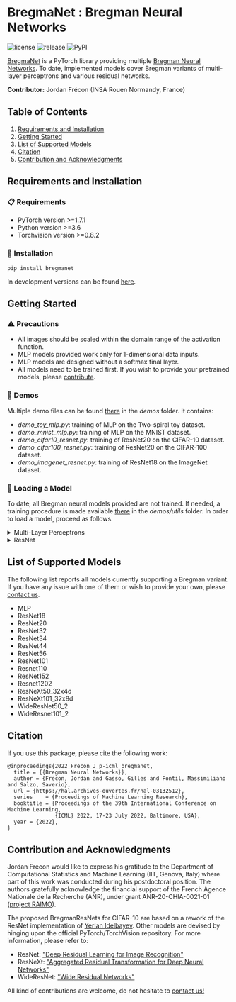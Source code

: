 # BregmaNet : Bregman Neural Networks

![license](https://img.shields.io/github/license/JordanFrecon/bregmanet)
![release](https://img.shields.io/github/v/release/JordanFrecon/bregmanet?include_prereleases)
![PyPI](https://img.shields.io/pypi/v/bregmanet)

[BregmaNet](https://github.com/JordanFrecon/bregmanet) is a PyTorch library providing multiple [Bregman Neural Networks](https://jordan-frecon.com/download/2022_Frecon_J_p-icml_bnn.pdf).
To date, implemented models cover Bregman variants of multi-layer perceptrons and various residual networks.


**Contributor:** Jordan Frécon (INSA Rouen Normandy, France)

## Table of Contents

1. [Requirements and Installation](#Requirements-and-Installation)
2. [Getting Started](#Getting-Started)
3. [List of Supported Models](#List-of-Supported-Models)
4. [Citation](#Citation)
5. [Contribution and Acknowledgments](#Contribution-and-Acknowledgments)



## Requirements and Installation

### :clipboard: Requirements

- PyTorch version >=1.7.1
- Python version >=3.6
- Torchvision version >=0.8.2


### :hammer: Installation

```
pip install bregmanet
```

In development versions can be found [here](https://test.pypi.org/project/bregmanet/).

## Getting Started

###  :warning: Precautions

* All images should be scaled within the domain range of the activation function.
* MLP models provided work only for 1-dimensional data inputs.
* MLP models are designed without a softmax final layer.
* All models need to be trained first. If you wish to provide your pretrained models, please [contribute](#Contribution-and-Acknowledgments).

### :rocket: Demos

Multiple demo files can be found [there](https://github.com/JordanFrecon/bregmanet) in the *demos* folder. It contains:
- *demo_toy_mlp.py*: training of MLP on the Two-spiral toy dataset.
- *demo_mnist_mlp.py*: training of MLP on the MNIST dataset.
- *demo_cifar10_resnet.py*: training of ResNet20 on the CIFAR-10 dataset.
- *demo_cifar100_resnet.py*: training of ResNet20 on the CIFAR-100 dataset.
- *demo_imagenet_resnet.py*: training of ResNet18 on the ImageNet dataset.



###  :page_with_curl: Loading a Model

To date, all Bregman neural models provided are not trained.
If needed, a training procedure is made available [there](https://github.com/JordanFrecon/bregmanet/) in the *demos/utils* folder.
In order to load a model, proceed as follows.

<details><summary>Multi-Layer Perceptrons</summary><p>

For a *sigmoid*-based MLP with 
- a linear input accepting 1d tensors of size 1024
- 3 hidden layers of size (1024, 1024, 512)
- a linear output layer mapping to 1d tensors of size 10

```python
import bregmanet
model = bregmanet.MLP(activation='sigmoid', num_neurons=[1024, 1024, 512], input_dim=1024, output_dim=10)
```
</p></details>

<details><summary>ResNet</summary><p>

For a BregmanResNet20 with SoftPlus activation function:

```python
import bregmanet
model = bregmanet.bresnet20(activation='softplus')
```

</p></details>


## List of Supported Models

The following list reports all models currently supporting a Bregman variant. 
If you have any issue with one of them or wish to provide your own, please [contact us](mailto:jordan.frecon@gmail.com).

- MLP
- ResNet18
- ResNet20
- ResNet32
- ResNet34
- ResNet44
- ResNet56
- ResNet101
- Resnet110
- ResNet152
- Resnet1202
- ResNeXt50_32x4d
- ResNeXt101_32x8d
- WideResNet50_2
- WideResnet101_2


## Citation

If you use this package, please cite the following work:

```
@inproceedings{2022_Frecon_J_p-icml_bregmanet,
  title = {{Bregman Neural Networks}},
  author = {Frecon, Jordan and Gasso, Gilles and Pontil, Massimiliano and Salzo, Saverio},
  url = {https://hal.archives-ouvertes.fr/hal-03132512},
  series    = {Proceedings of Machine Learning Research},
  booktitle = {Proceedings of the 39th International Conference on Machine Learning,
               {ICML} 2022, 17-23 July 2022, Baltimore, USA},
  year = {2022},
}

```


## Contribution and Acknowledgments

Jordan Frecon would like to express his gratitude to the Department of Computational Statistics and Machine Learning (IIT, Genova, Italy) where part of this work was conducted during his postdoctoral position. The authors gratefully acknowledge the financial support of the French Agence Nationale de la Recherche (ANR), under grant ANR-20-CHIA-0021-01 ([project RAIMO](https://chaire-raimo.github.io)).

The proposed BregmanResNets for CIFAR-10 are based on a rework of the ResNet implementation of [Yerlan Idelbayev](https://github.com/akamaster/pytorch_resnet_cifar10).
Other models are devised by hinging upon the official PyTorch/TorchVision repository. For more information, please refer to:
- ResNet: ["Deep Residual Learning for Image Recognition"](https://arxiv.org/pdf/1512.03385.pdf) 
- ResNeXt: ["Aggregated Residual Transformation for Deep Neural Networks"](https://arxiv.org/pdf/1611.05431.pdf)
- WideResNet: ["Wide Residual Networks"](https://arxiv.org/pdf/1605.07146.pdf)

All kind of contributions are welcome, do not hesitate to [contact us!](mailto:jordan.frecon@gmail.com)
